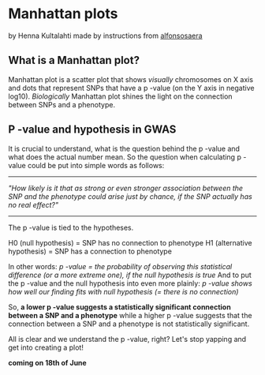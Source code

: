 # Manhattan plots
by Henna Kultalahti made by instructions from [alfonsosaera](https://github.com/alfonsosaera/myManhattan/blob/master/README.md)

## What is a Manhattan plot?
Manhattan plot is a scatter plot that shows *visually* chromosomes on X axis and dots that represent SNPs that have a p -value (on the Y axis in negative log10). *Biologically* Manhattan plot shines the light on the connection between SNPs and a phenotype.

## P -value and hypothesis in GWAS
It is crucial to understand, what is the question behind the p -value and what does the actual number mean. 
So the question when calculating p -value could be put into simple words as follows: 
_________
*"How likely is it that as strong or even stronger association between the SNP and the phenotype could arise just by chance, if the SNP actually has no real effect?"*
________

The p -value is tied to the hypotheses.

H0 (null hypothesis) = SNP has no connection to phenotype
H1 (alternative hypothesis) =  SNP has a connection to phenotype

In other words:
*p -value = the probability of observing this statistical difference (or a more extreme one), if the null hypothesis is true*
And to put the p -value and the null hypothesis into even more plainly: 
*p -value shows how well our finding fits with null hypothesis (= there is no connection)*

So,
**a lower p -value suggests a statistically significant connection between a SNP and a phenotype** while a higher p -value suggests that the connection between a SNP and a phenotype is not statistically significant.

All is clear and we understand the p -value, right? Let's stop yapping and get into creating a plot!

**coming on 18th of June**
